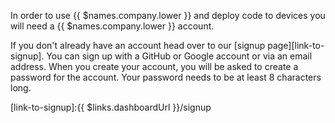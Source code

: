 In order to use {{ $names.company.lower }} and deploy code to devices you will need a {{ $names.company.lower }} account.

If you don't already have an account head over to our [signup page][link-to-signup]. You can sign up with a GitHub or Google account or via an email address. When you create your account, you will be asked to create a password for the account. Your password needs to be at least 8 characters long.

[link-to-signup]:{{ $links.dashboardUrl }}/signup

